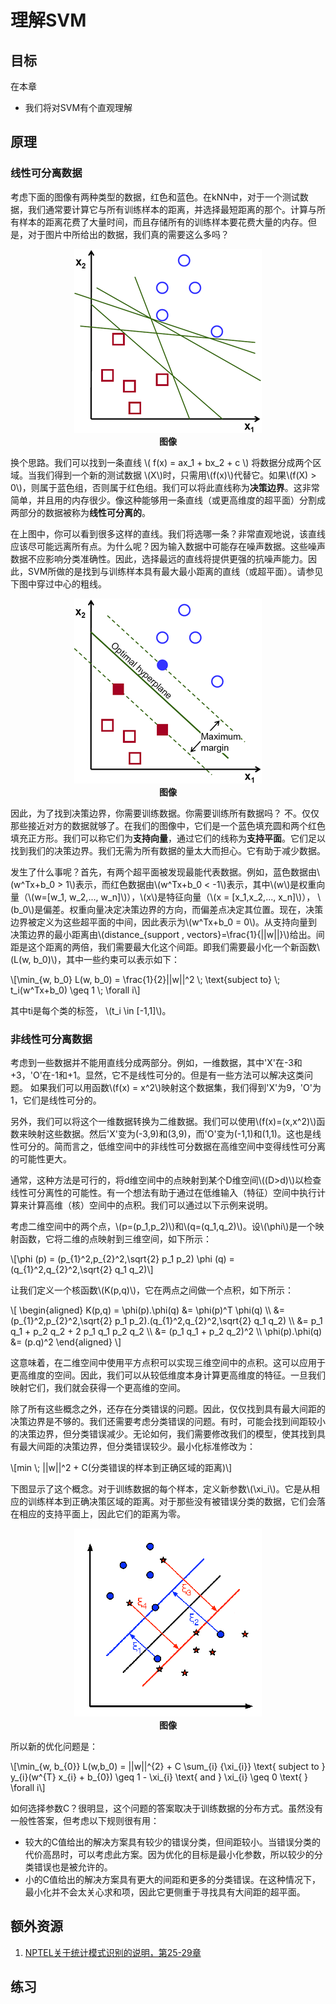 <script type="text/javascript"  src="js/MathJax.min.js?config=TeX-AMS-MML_HTMLorMML"> </script>
# 理解SVM

## 目标
在本章
* 我们将对SVM有个直观理解

## 原理
### 线性可分离数据
考虑下面的图像有两种类型的数据，红色和蓝色。在kNN中，对于一个测试数据，我们通常要计算它与所有训练样本的距离，并选择最短距离的那个。计算与所有样本的距离花费了大量时间，而且存储所有的训练样本要花费大量的内存。但是，对于图片中所给出的数据，我们真的需要这么多吗？
<div align=center>
<img src="img/svm_basics1.png"> </br>
<b>图像</b>
</div>

换个思路。我们可以找到一条直线 \\( f(x) = ax_1 + bx_2 + c \\) 将数据分成两个区域。当我们得到一个新的测试数据 \\(X\\)时，只需用\\(f(x)\\)代替它。如果\\(f(X) > 0\\)，则属于蓝色组，否则属于红色组。我们可以将此直线称为**决策边界**。这非常简单，并且用的内存很少。像这种能够用一条直线（或更高维度的超平面）分割成两部分的数据被称为**线性可分离的**。

在上图中，你可以看到很多这样的直线。我们将选哪一条？非常直观地说，该直线应该尽可能远离所有点。为什么呢？因为输入数据中可能存在噪声数据。这些噪声数据不应影响分类准确性。因此，选择最远的直线将提供更强的抗噪声能力。因此，SVM所做的是找到与训练样本具有最大最小距离的直线（或超平面）。请参见下图中穿过中心的粗线。
<div align=center>
<img src="img/svm_basics2.png"> </br>
<b>图像</b>
</div>

因此，为了找到决策边界，你需要训练数据。你需要训练所有数据吗？ 不。仅仅那些接近对方的数据就够了。在我们的图像中，它们是一个蓝色填充圆和两个红色填充正方形。我们可以称它们为**支持向量**，通过它们的线称为**支持平面**。它们足以找到我们的决策边界。我们无需为所有数据的量太大而担心。它有助于减少数据。

发生了什么事呢？首先，有两个超平面被发现最能代表数据。例如，蓝色数据由\\(w^Tx+b_0 > 1\\)表示，而红色数据由\\(w^Tx+b_0 < -1\\)表示，其中\\(w\\)是权重向量（\\(w=[w_1, w_2,..., w_n]\\)），\\(x\\)是特征向量（\\(x = [x_1,x_2,..., x_n]\\)）， \\(b_0\\)是偏差。权重向量决定决策边界的方向，而偏差点决定其位置。现在，决策边界被定义为这些超平面的中间，因此表示为\\(w^Tx+b_0 = 0\\)。从支持向量到决策边界的最小距离由\\(distance_{support \, vectors}=\frac{1}{||w||}\\)给出。间距是这个距离的两倍，我们需要最大化这个间距。即我们需要最小化一个新函数\\(L(w, b_0)\\)，其中一些约束可以表示如下：
<p class="formulaDsp">
\[\min_{w, b_0} L(w, b_0) = \frac{1}{2}||w||^2 \; \text{subject to} \; t_i(w^Tx+b_0) \geq 1 \; \forall i\]
</p>

其中ti是每个类的标签， \\(t_i \in [-1,1]\\)。

### 非线性可分离数据
考虑到一些数据并不能用直线分成两部分。例如，一维数据，其中'X'在-3和+3，'O'在-1和+1。显然，它不是线性可分的。但是有一些方法可以解决这类问题。 如果我们可以用函数\\(f(x) = x^2\\)映射这个数据集，我们得到'X'为9，'O'为1，它们是线性可分的。

另外，我们可以将这个一维数据转换为二维数据。我们可以使用\\(f(x)=(x,x^2)\\)函数来映射这些数据。然后'X'变为(-3,9)和(3,9)，而'O'变为(-1,1)和(1,1)。这也是线性可分的。简而言之，低维空间中的非线性可分数据在高维空间中变得线性可分离的可能性更大。

通常，这种方法是可行的，将d维空间中的点映射到某个D维空间\\((D>d)\\)以检查线性可分离性的可能性。有一个想法有助于通过在低维输入（特征）空间中执行计算来计算高维（核）空间中的点积。我们可以通过以下示例来说明。

考虑二维空间中的两个点，\\(p=(p_1,p_2)\\)和\\(q=(q_1,q_2)\\)。设\\(\phi\\)是一个映射函数，它将二维的点映射到三维空间，如下所示：
<p class="formulaDsp">
\[\phi (p) = (p_{1}^2,p_{2}^2,\sqrt{2} p_1 p_2) \phi (q) = (q_{1}^2,q_{2}^2,\sqrt{2} q_1 q_2)\]
</p>

让我们定义一个核函数\\(K(p,q)\\)，它在两点之间做一个点积，如下所示：
<p class="formulaDsp">
\[ \begin{aligned} K(p,q) = \phi(p).\phi(q) &amp;= \phi(p)^T \phi(q) \\ &amp;= (p_{1}^2,p_{2}^2,\sqrt{2} p_1 p_2).(q_{1}^2,q_{2}^2,\sqrt{2} q_1 q_2) \\ &amp;= p_1 q_1 + p_2 q_2 + 2 p_1 q_1 p_2 q_2 \\ &amp;= (p_1 q_1 + p_2 q_2)^2 \\ \phi(p).\phi(q) &amp;= (p.q)^2 \end{aligned} \]
</p>


这意味着，在二维空间中使用平方点积可以实现三维空间中的点积。这可以应用于更高维度的空间。因此，我们可以从较低维度本身计算更高维度的特征。一旦我们映射它们，我们就会获得一个更高维的空间。

除了所有这些概念之外，还存在分类错误的问题。因此，仅仅找到具有最大间距的决策边界是不够的。我们还需要考虑分类错误的问题。有时，可能会找到间距较小的决策边界，但分类错误减少。无论如何，我们需要修改我们的模型，使其找到具有最大间距的决策边界，但分类错误较少。最小化标准修改为：
<p class="formulaDsp">
\[min \; ||w||^2 + C(分类错误的样本到正确区域的距离)\]
</p>

下图显示了这个概念。对于训练数据的每个样本，定义新参数\\(\xi_i\\)。它是从相应的训练样本到正确决策区域的距离。对于那些没有被错误分类的数据，它们会落在相应的支持平面上，因此它们的距离为零。
<div align=center>
<img src="img/svm_basics3.png"> </br>
<b>图像</b>
</div>

所以新的优化问题是：
<p class="formulaDsp">
\[\min_{w, b_{0}} L(w,b_0) = ||w||^{2} + C \sum_{i} {\xi_{i}} \text{ subject to } y_{i}(w^{T} x_{i} + b_{0}) \geq 1 - \xi_{i} \text{ and } \xi_{i} \geq 0 \text{ } \forall i\]
</p>

如何选择参数C？很明显，这个问题的答案取决于训练数据的分布方式。虽然没有一般性答案，但考虑以下规则很有用：
* 较大的C值给出的解决方案具有较少的错误分类，但间距较小。当错误分类的代价高昂时，可以考虑此方案。因为优化的目标是最小化参数，所以较少的分类错误也是被允许的。
* 小的C值给出的解决方案具有更大的间距和更多的分类错误。在这种情况下，最小化并不会太关心求和项，因此它更侧重于寻找具有大间距的超平面。

## 额外资源
1. [NPTEL关于统计模式识别的说明，第25-29章](http://www.nptel.ac.in/courses/106108057/26)

## 练习
